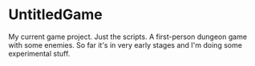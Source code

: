 # UntitledGame
My current game project. Just the scripts. A first-person dungeon game with some enemies.
So far it's in very early stages and I'm doing some experimental stuff.
